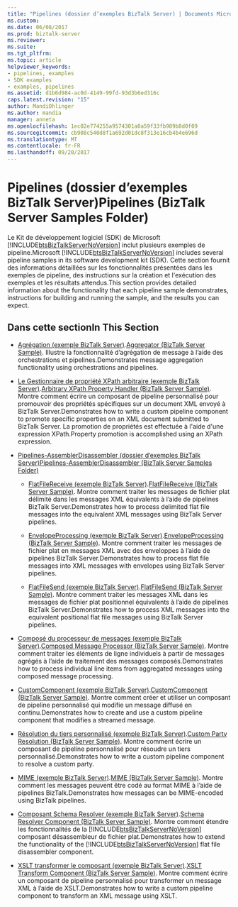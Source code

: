 ```yaml
---
title: "Pipelines (dossier d’exemples BizTalk Server) | Documents Microsoft"
ms.custom: 
ms.date: 06/08/2017
ms.prod: biztalk-server
ms.reviewer: 
ms.suite: 
ms.tgt_pltfrm: 
ms.topic: article
helpviewer_keywords:
- pipelines, examples
- SDK examples
- examples, pipelines
ms.assetid: d1b6d984-ac0d-4149-99fd-93d3b6ed316c
caps.latest.revision: "15"
author: MandiOhlinger
ms.author: mandia
manager: anneta
ms.openlocfilehash: 1ec02e774255a9574301a0a59f33fb989b8d0f09
ms.sourcegitcommit: cb908c540d8f1a692d01dc8f313e16cb4b4e696d
ms.translationtype: MT
ms.contentlocale: fr-FR
ms.lasthandoff: 09/20/2017
---
```

# <a name="pipelines-biztalk-server-samples-folder"></a><span data-ttu-id="343b0-102">Pipelines (dossier d’exemples BizTalk Server)</span><span class="sxs-lookup"><span data-stu-id="343b0-102">Pipelines (BizTalk Server Samples Folder)</span></span>
<span data-ttu-id="343b0-103">Le Kit de développement logiciel (SDK) de Microsoft [!INCLUDE[btsBizTalkServerNoVersion](../includes/btsbiztalkservernoversion-md.md)] inclut plusieurs exemples de pipeline.</span><span class="sxs-lookup"><span data-stu-id="343b0-103">Microsoft [!INCLUDE[btsBizTalkServerNoVersion](../includes/btsbiztalkservernoversion-md.md)] includes several pipeline samples in its software development kit (SDK).</span></span> <span data-ttu-id="343b0-104">Cette section fournit des informations détaillées sur les fonctionnalités présentées dans les exemples de pipeline, des instructions sur la création et l'exécution des exemples et les résultats attendus.</span><span class="sxs-lookup"><span data-stu-id="343b0-104">This section provides detailed information about the functionality that each pipeline sample demonstrates, instructions for building and running the sample, and the results you can expect.</span></span>  
  
## <a name="in-this-section"></a><span data-ttu-id="343b0-105">Dans cette section</span><span class="sxs-lookup"><span data-stu-id="343b0-105">In This Section</span></span>  
  
-   <span data-ttu-id="343b0-106">[Agrégation (exemple BizTalk Server)](../core/aggregator-biztalk-server-sample.md).</span><span class="sxs-lookup"><span data-stu-id="343b0-106">[Aggregator (BizTalk Server Sample)](../core/aggregator-biztalk-server-sample.md).</span></span> <span data-ttu-id="343b0-107">Illustre la fonctionnalité d’agrégation de message à l’aide des orchestrations et pipelines.</span><span class="sxs-lookup"><span data-stu-id="343b0-107">Demonstrates message aggregation functionality using orchestrations and pipelines.</span></span>  
  
-   <span data-ttu-id="343b0-108">[Le Gestionnaire de propriété XPath arbitraire (exemple BizTalk Server)](../core/arbitrary-xpath-property-handler-biztalk-server-sample.md).</span><span class="sxs-lookup"><span data-stu-id="343b0-108">[Arbitrary XPath Property Handler (BizTalk Server Sample)](../core/arbitrary-xpath-property-handler-biztalk-server-sample.md).</span></span> <span data-ttu-id="343b0-109">Montre comment écrire un composant de pipeline personnalisé pour promouvoir des propriétés spécifiques sur un document XML envoyé à BizTalk Server.</span><span class="sxs-lookup"><span data-stu-id="343b0-109">Demonstrates how to write a custom pipeline component to promote specific properties on an XML document submitted to BizTalk Server.</span></span> <span data-ttu-id="343b0-110">La promotion de propriétés est effectuée à l'aide d'une expression XPath.</span><span class="sxs-lookup"><span data-stu-id="343b0-110">Property promotion is accomplished using an XPath expression.</span></span>  
  
-   [<span data-ttu-id="343b0-111">Pipelines-AssemblerDisassembler (dossier d’exemples BizTalk Server)</span><span class="sxs-lookup"><span data-stu-id="343b0-111">Pipelines-AssemblerDisassembler (BizTalk Server Samples Folder)</span></span>](../core/pipelines-assemblerdisassembler-biztalk-server-samples-folder.md)  
  
    -   <span data-ttu-id="343b0-112">[FlatFileReceive (exemple BizTalk Server)](../core/flatfilereceive-biztalk-server-sample.md).</span><span class="sxs-lookup"><span data-stu-id="343b0-112">[FlatFileReceive (BizTalk Server Sample)](../core/flatfilereceive-biztalk-server-sample.md).</span></span> <span data-ttu-id="343b0-113">Montre comment traiter les messages de fichier plat délimité dans les messages XML équivalents à l’aide de pipelines BizTalk Server.</span><span class="sxs-lookup"><span data-stu-id="343b0-113">Demonstrates how to process delimited flat file messages into the equivalent XML messages using BizTalk Server pipelines.</span></span>  
  
    -   <span data-ttu-id="343b0-114">[EnvelopeProcessing (exemple BizTalk Server)](../core/envelopeprocessing-biztalk-server-sample.md).</span><span class="sxs-lookup"><span data-stu-id="343b0-114">[EnvelopeProcessing (BizTalk Server Sample)](../core/envelopeprocessing-biztalk-server-sample.md).</span></span> <span data-ttu-id="343b0-115">Montre comment traiter les messages de fichier plat en messages XML avec des enveloppes à l’aide de pipelines BizTalk Server.</span><span class="sxs-lookup"><span data-stu-id="343b0-115">Demonstrates how to process flat file messages into XML messages with envelopes using BizTalk Server pipelines.</span></span>  
  
    -   <span data-ttu-id="343b0-116">[FlatFileSend (exemple BizTalk Server)](../core/flatfilesend-biztalk-server-sample.md).</span><span class="sxs-lookup"><span data-stu-id="343b0-116">[FlatFileSend (BizTalk Server Sample)](../core/flatfilesend-biztalk-server-sample.md).</span></span> <span data-ttu-id="343b0-117">Montre comment traiter les messages XML dans les messages de fichier plat positionnel équivalents à l’aide de pipelines BizTalk Server.</span><span class="sxs-lookup"><span data-stu-id="343b0-117">Demonstrates how to process XML messages into the equivalent positional flat file messages using BizTalk Server pipelines.</span></span>  
  
-   <span data-ttu-id="343b0-118">[Composé du processeur de messages (exemple BizTalk Server)](../core/composed-message-processor-biztalk-server-sample.md).</span><span class="sxs-lookup"><span data-stu-id="343b0-118">[Composed Message Processor (BizTalk Server Sample)](../core/composed-message-processor-biztalk-server-sample.md).</span></span> <span data-ttu-id="343b0-119">Montre comment traiter les éléments de ligne individuels à partir de messages agrégés à l’aide de traitement des messages composés.</span><span class="sxs-lookup"><span data-stu-id="343b0-119">Demonstrates how to process individual line items from aggregated messages using composed message processing.</span></span>  
  
-   <span data-ttu-id="343b0-120">[CustomComponent (exemple BizTalk Server)](../core/customcomponent-biztalk-server-sample.md).</span><span class="sxs-lookup"><span data-stu-id="343b0-120">[CustomComponent (BizTalk Server Sample)](../core/customcomponent-biztalk-server-sample.md).</span></span> <span data-ttu-id="343b0-121">Montre comment créer et utiliser un composant de pipeline personnalisé qui modifie un message diffusé en continu.</span><span class="sxs-lookup"><span data-stu-id="343b0-121">Demonstrates how to create and use a custom pipeline component that modifies a streamed message.</span></span>  
  
-   <span data-ttu-id="343b0-122">[Résolution du tiers personnalisé (exemple BizTalk Server)](../core/custom-party-resolution-biztalk-server-sample.md).</span><span class="sxs-lookup"><span data-stu-id="343b0-122">[Custom Party Resolution (BizTalk Server Sample)](../core/custom-party-resolution-biztalk-server-sample.md).</span></span> <span data-ttu-id="343b0-123">Montre comment écrire un composant de pipeline personnalisé pour résoudre un tiers personnalisé.</span><span class="sxs-lookup"><span data-stu-id="343b0-123">Demonstrates how to write a custom pipeline component to resolve a custom party.</span></span>  
  
-   <span data-ttu-id="343b0-124">[MIME (exemple BizTalk Server)](../core/mime-biztalk-server-sample.md).</span><span class="sxs-lookup"><span data-stu-id="343b0-124">[MIME (BizTalk Server Sample)](../core/mime-biztalk-server-sample.md).</span></span> <span data-ttu-id="343b0-125">Montre comment les messages peuvent être codé au format MIME à l’aide de pipelines BizTalk.</span><span class="sxs-lookup"><span data-stu-id="343b0-125">Demonstrates how messages can be MIME-encoded using BizTalk pipelines.</span></span>  
  
-   <span data-ttu-id="343b0-126">[Composant Schema Resolver (exemple BizTalk Server)](../core/schema-resolver-component-biztalk-server-sample.md).</span><span class="sxs-lookup"><span data-stu-id="343b0-126">[Schema Resolver Component (BizTalk Server Sample)](../core/schema-resolver-component-biztalk-server-sample.md).</span></span> <span data-ttu-id="343b0-127">Montre comment étendre les fonctionnalités de la [!INCLUDE[btsBizTalkServerNoVersion](../includes/btsbiztalkservernoversion-md.md)] composant désassembleur de fichier plat.</span><span class="sxs-lookup"><span data-stu-id="343b0-127">Demonstrates how to extend the functionality of the [!INCLUDE[btsBizTalkServerNoVersion](../includes/btsbiztalkservernoversion-md.md)] flat file disassembler component.</span></span>  
  
-   <span data-ttu-id="343b0-128">[XSLT transformer le composant (exemple BizTalk Server)](../core/xslt-transform-component-biztalk-server-sample.md).</span><span class="sxs-lookup"><span data-stu-id="343b0-128">[XSLT Transform Component (BizTalk Server Sample)](../core/xslt-transform-component-biztalk-server-sample.md).</span></span> <span data-ttu-id="343b0-129">Montre comment écrire un composant de pipeline personnalisé pour transformer un message XML à l’aide de XSLT.</span><span class="sxs-lookup"><span data-stu-id="343b0-129">Demonstrates how to write a custom pipeline component to transform an XML message using XSLT.</span></span>